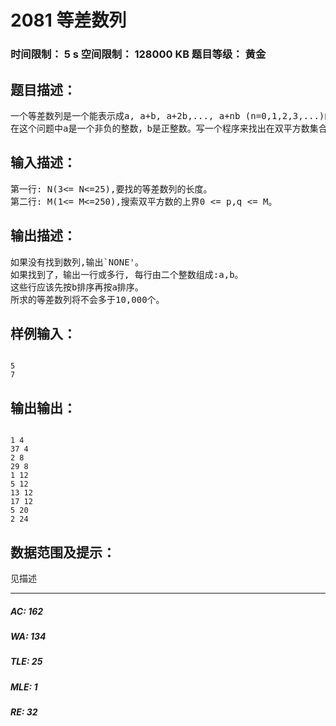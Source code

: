 # 2081 等差数列   
### 时间限制： 5 s     空间限制： 128000 KB     题目等级： 黄金  
## 题目描述：  

<pre>
一个等差数列是一个能表示成a, a+b, a+2b,..., a+nb (n=0,1,2,3,...)的数列。
在这个问题中a是一个非负的整数，b是正整数。写一个程序来找出在双平方数集合(双平方数集合是所有能表示成p的平方 + q的平方的数的集合,其中p和q为非负整数)S中长度为n的等差数列。
</pre>
  
  
## 输入描述：  

<pre>
第一行: N(3<= N<=25),要找的等差数列的长度。
第二行: M(1<= M<=250),搜索双平方数的上界0 <= p,q <= M。
</pre>
  
  
## 输出描述：  

<pre>
如果没有找到数列,输出`NONE'。
如果找到了，输出一行或多行, 每行由二个整数组成:a,b。
这些行应该先按b排序再按a排序。
所求的等差数列将不会多于10,000个。
</pre>
  
  
## 样例输入：  

<pre><code>
5
7
</code></pre>
  
  
## 输出输出：  

<pre><code>
1 4
37 4
2 8
29 8
1 12
5 12
13 12
17 12
5 20
2 24
</code></pre>
  
  
## 数据范围及提示：  

<pre>
见描述
</pre>
  
  
***  

##### AC: 162  
##### WA: 134  
##### TLE: 25  
##### MLE: 1  
##### RE: 32  
